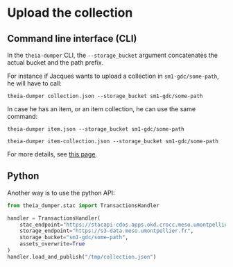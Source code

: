 # Upload the collection

## Command line interface (CLI)

In the `theia-dumper` CLI, the `--storage_bucket` argument concatenates the actual bucket and the path prefix.

For instance if Jacques wants to upload a collection in `sm1-gdc/some-path`, he will have to call:

```commandLine
theia-dumper collection.json --storage_bucket sm1-gdc/some-path
```

In case he has an item, or an item collection, he can use the same command:

```commandLine
theia-dumper item.json --storage_bucket sm1-gdc/some-path
```
```commandLine
theia-dumper item-collection.json --storage_bucket sm1-gdc/some-path
```

For more details, see [this page](cli-ref.md).


## Python

Another way is to use the python API:

```python
from theia_dumper.stac import TransactionsHandler

handler = TransactionsHandler(
    stac_endpoint="https://stacapi-cdos.apps.okd.crocc.meso.umontpellier.fr",
    storage_endpoint="https://s3-data.meso.umontpellier.fr",
    storage_bucket="sm1-gdc/some-path",
    assets_overwrite=True
)
handler.load_and_publish("/tmp/collection.json")
```

